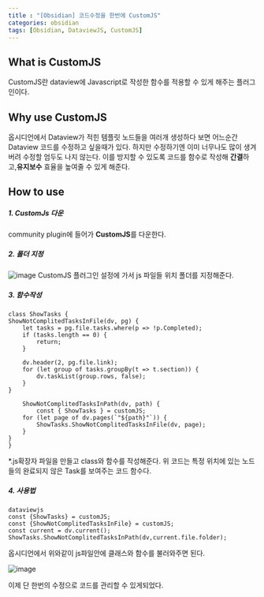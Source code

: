 ```yaml
---
title : "[Obsidian] 코드수정을 한번에 CustomJS"
categories: obsidian
tags: [Obsidian, DataviewJS, CustomJS]
---
```


## What is CustomJS
CustomJS란 dataview에 Javascript로 작성한 함수를 적용할 수 있게 해주는 플러그인이다.

## Why use CustomJS
옵시디언에서 Dataview가 적힌 템플릿 노드들을 여러개 생성하다 보면 어느순간 Dataview 코드를 수정하고 싶을때가 있다. 하지만 수정하기엔 이미 너무나도 많이 생겨버려 수정할 엄두도 나지 않는다. 이를 방지할 수 있도록 코드를 함수로 작성해 **간결**하고,**유지보수** 효율을 높여줄 수 있게 해준다.

## How to use
##### 1. CustomJs 다운
community plugin에 들어가 **CustomJS**를 다운한다.

##### 2. 폴더 지정
![image](https://github.com/mohitto55/mohitto55.github.io/assets/154340583/1313b76b-c6de-493c-aa75-3b7fdb766b6e)
CustomJS 플러그인 설정에 가서 js 파일들 위치 폴더를 지정해준다.
<br/>

##### 3. 함수작성
```
class ShowTasks {
ShowNotComplitedTasksInFile(dv, pg) {
	let tasks = pg.file.tasks.where(p => !p.Completed);
	if (tasks.length == 0) {
		return;
	}

	dv.header(2, pg.file.link);
	for (let group of tasks.groupBy(t => t.section)) {
		dv.taskList(group.rows, false);
	}
}

	ShowNotComplitedTasksInPath(dv, path) {
		const { ShowTasks } = customJS;
	for (let page of dv.pages(`"${path}"`)) {
		ShowTasks.ShowNotComplitedTasksInFile(dv, page);
	}
}
}
```
*.js확장자 파일을 만들고 class와 함수를 작성해준다.
위 코드는 특정 위치에 있는 노드들의 완료되지 않은 Task를 보여주는 코드 함수다.
<br/>

##### 4. 사용법
```
dataviewjs
const {ShowTasks} = customJS;
const {ShowNotComplitedTasksInFile} = customJS;
const current = dv.current();
ShowTasks.ShowNotComplitedTasksInPath(dv,current.file.folder);
```
옵시디언에서 위와같이 js파일안에 클래스와 함수를 불러와주면 된다.

![image](https://github.com/mohitto55/mohitto55.github.io/assets/154340583/24e1274b-75e9-4679-aa3b-f82d09eb1d6c)

이제 단 한번의 수정으로 코드를 관리할 수 있게되었다.